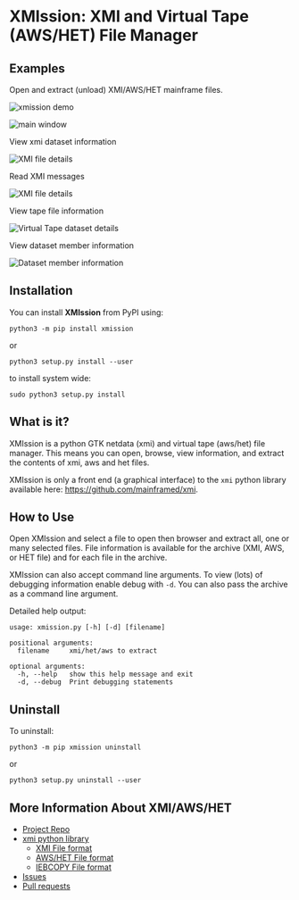 # XMIssion: XMI and Virtual Tape (AWS/HET) File Manager

## Examples

Open and extract (unload) XMI/AWS/HET mainframe files.

![xmission demo](data/screenshot_demo.gif)

![main window](data/screenshot_main_window.png)

View xmi dataset information

![XMI file details](data/screenshot_xmi_details.png)

Read XMI messages

![XMI file details](data/screenshot_xmi_message.png)

View tape file information

![Virtual Tape dataset details](data/screenshot_tape_dataset_details.png)

View dataset member information

![Dataset member information](data/screenshot_member_details.png)

## Installation

You can install **XMIssion** from PyPI using:

```
python3 -m pip install xmission

```

or

```
python3 setup.py install --user
```

to install system wide:

```
sudo python3 setup.py install
```

## What is it?

XMIssion is a python GTK netdata (xmi) and virtual tape (aws/het) file manager.
This means you can open, browse, view information, and extract the contents of
xmi, aws and het files.

XMIssion is only a front end (a graphical interface) to the `xmi` python
library available here: https://github.com/mainframed/xmi.

## How to Use

Open XMIssion and select a file to open then browser and extract all, one or
many selected files. File information is available for the archive (XMI, AWS,
or HET file) and for each file in the archive.

XMIssion can also accept command line arguments. To view (lots) of debugging
information enable debug with `-d`. You can also pass the archive as a command
line argument.

Detailed help output:

```
usage: xmission.py [-h] [-d] [filename]

positional arguments:
  filename     xmi/het/aws to extract

optional arguments:
  -h, --help   show this help message and exit
  -d, --debug  Print debugging statements
```

## Uninstall

To uninstall:

```
python3 -m pip xmission uninstall
```

or

```
python3 setup.py uninstall --user
```

## More Information About XMI/AWS/HET

- [Project Repo](https://github.com/mainframed/xmission)
- [xmi python library](https://xmi.readthedocs.io/)
  - [XMI File format](https://xmi.readthedocs.io/en/latest/netdata.html)
  - [AWS/HET File format](https://xmi.readthedocs.io/en/latest/vitualtape.htm)
  - [IEBCOPY File format](https://xmi.readthedocs.io/en/latest/iebcopy.htm)
- [Issues](https://github.com/mainframed/xmission/issues)
- [Pull requests](https://github.com/mainframed/xmission/pulls)
